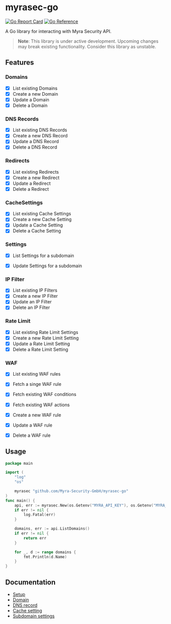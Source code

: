 # myrasec-go

[![Go Report Card](https://goreportcard.com/badge/github.com/Myra-Security-GmbH/myrasec-go)](https://goreportcard.com/report/github.com/Myra-Security-GmbH/myrasec-go)
[![Go Reference](https://pkg.go.dev/badge/github.com/Myra-Security-GmbH/myrasec-go.svg)](https://pkg.go.dev/github.com/Myra-Security-GmbH/myrasec-go)

A Go library for interacting with Myra Security API.

> **Note**: This library is under active development. 
> Upcoming changes may break existing functionality.
> Consider this library as unstable.

## Features
### Domains
* [X] List existing Domains
* [X] Create a new Domain
* [X] Update a Domain
* [X] Delete a Domain
### DNS Records
* [X] List existing DNS Records
* [X] Create a new DNS Record
* [X] Update a DNS Record
* [X] Delete a DNS Record
### Redirects
* [X] List existing Redirects
* [X] Create a new Redirect
* [X] Update a Redirect
* [X] Delete a Redirect
### CacheSettings
* [X] List existing Cache Settings
* [X] Create a new Cache Setting
* [X] Update a Cache Setting
* [X] Delete a Cache Setting

### Settings
* [X] List Settings for a subdomain
* [X] Update Settings for a subdomain


### IP Filter
* [X] List existing IP Filters
* [X] Create a new IP Filter
* [X] Update an IP Filter
* [X] Delete an IP Filter

### Rate Limit
* [X] List existing Rate Limit Settings
* [X] Create a new Rate Limit Setting
* [X] Update a Rate Limit Setting
* [X] Delete a Rate Limit Setting

### WAF
* [X] List existing WAF rules
* [X] Fetch a singe WAF rule
* [X] Fetch existing WAF conditions
* [X] Fetch existing WAF actions
* [X] Create a new WAF rule
* [X] Update a WAF rule
* [X] Delete a WAF rule


## Usage
```go
package main

import (
	"log"
    "os"

	myrasec "github.com/Myra-Security-GmbH/myrasec-go"
)
func main() {
	api, err := myrasec.New(os.Getenv("MYRA_API_KEY"), os.Getenv("MYRA_API_SECRET"))
	if err != nil {
		log.Fatal(err)
	}

    domains, err := api.ListDomains()
	if err != nil {
		return err
	}

	for _, d := range domains {
		fmt.Println(d.Name)
    }
}
```

## Documentation
- [Setup](./docs/setup.md)
- [Domain](./docs/domain.md)
- [DNS record](./docs/dns_record.md)
- [Cache setting](./docs/cache_setting.md)
- [Subdomain settings](./docs/subdomain_settings.md)